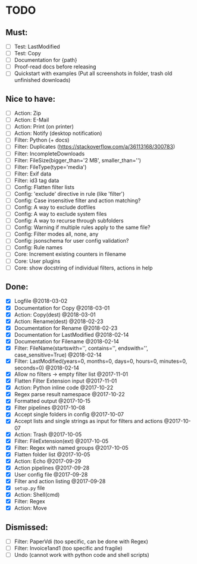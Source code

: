 # TODO

## Must:
- [ ] Test: LastModified
- [ ] Test: Copy
- [ ] Documentation for {path}
- [ ] Proof-read docs before releasing
- [ ] Quickstart with examples (Put all screenshots in folder, trash old unfinished downloads)

## Nice to have:
- [ ] Action: Zip
- [ ] Action: E-Mail
- [ ] Action: Print (on printer)
- [ ] Action: Notify (desktop notification)
- [ ] Filter: Python (+ docs)
- [ ] Filter: Duplicates (https://stackoverflow.com/a/36113168/300783)
- [ ] Filter: IncompleteDownloads
- [ ] Filter: FileSize(bigger_than='2 MB', smaller_than='')
- [ ] Filter: FileType(type='media')
- [ ] Filter: Exif data
- [ ] Filter: id3 tag data
- [ ] Config: Flatten filter lists
- [ ] Config: 'exclude' directive in rule (like 'filter')
- [ ] Config: Case insensitive filter and action matching?
- [ ] Config: A way to exclude dotfiles
- [ ] Config: A way to exclude system files
- [ ] Config: A way to recurse through subfolders
- [ ] Config: Warning if multiple rules apply to the same file?
- [ ] Config: Filter modes all, none, any
- [ ] Config: jsonschema for user config validation?
- [ ] Config: Rule names
- [ ] Core: Increment existing counters in filename
- [ ] Core: User plugins
- [ ] Core: show docstring of individual filters, actions in help

## Done:
- [x] Logfile  @2018-03-02
- [x] Documentation for Copy  @2018-03-01
- [x] Action: Copy(dest)  @2018-03-01
- [x] Action: Rename(dest)  @2018-02-23
- [x] Documentation for Rename  @2018-02-23
- [x] Documentation for LastModified @2018-02-14
- [x] Documentation for Filename @2018-02-14
- [x] Filter: FileName(startswith='', contains='', endswith='', case_sensitive=True) @2018-02-14
- [x] Filter: LastModified(years=0, months=0, days=0, hours=0, minutes=0, seconds=0) @2018-02-14
- [x] Allow no filters -> empty filter list @2017-11-01
- [x] Flatten Filter Extension input @2017-11-01
- [x] Action: Python inline code @2017-10-22
- [x] Regex parse result namespace @2017-10-22
- [x] Formatted output @2017-10-15
- [x] Filter pipelines @2017-10-08
- [x] Accept single folders in config @2017-10-07
- [x] Accept lists and single strings as input for filters and actions @2017-10-07
- [x] Action: Trash @2017-10-05
- [x] Filter: FileExtension(ext) @2017-10-05
- [x] Filter: Regex with named groups @2017-10-05
- [x] Flatten folder list @2017-10-05
- [x] Action: Echo @2017-09-29
- [x] Action pipelines @2017-09-28
- [x] User config file @2017-09-28
- [x] Filter and action listing @2017-09-28
- [x] `setup.py` file
- [x] Action: Shell(cmd)
- [x] Filter: Regex
- [x] Action: Move

## Dismissed:
- [ ] Filter: PaperVdi (too specific, can be done with Regex)
- [ ] Filter: Invoice1and1 (too specific and fragile)
- [ ] Undo (cannot work with python code and shell scripts)
